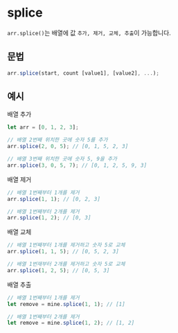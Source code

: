 # splice

`arr.splice()`는 배열에 값 `추가, 제거, 교체, 추출`이 가능합니다.

## 문법

```jsx
arr.splice(start, count [value1], [value2], ...);
```

## 예시

배열 추가

```jsx
let arr = [0, 1, 2, 3];

// 배열 2번째 위치한 곳에 숫자 5를 추가
arr.splice(2, 0, 5); // [0, 1, 5, 2, 3]

// 배열 3번째 위치한 곳에 숫자 5, 9을 추가
arr.splice(3, 0, 5, 7); // [0, 1, 2, 5, 9, 3]
```

배열 제거

```jsx
// 배열 1번째부터 1개를 제거
arr.splice(1, 1); // [0, 2, 3]

// 배열 1번째부터 2개를 제거
arr.splice(1, 2); // [0, 3]
```

배열 교체

```jsx
// 배열 1번째부터 1개를 제거하고 숫자 5로 교체
arr.splice(1, 1, 5); // [0, 5, 2, 3]

// 배열 1번재부터 2개를 제거하고 숫자 5로 교체
arr.splice(1, 2, 5); // [0, 5, 3]
```

배열 추출

```jsx
// 배열 1번째부터 1개를 제거
let remove = mine.splice(1, 1); // [1]

// 배열 1번째부터 2개를 제거
let remove = mine.splice(1, 2); // [1, 2]
```
